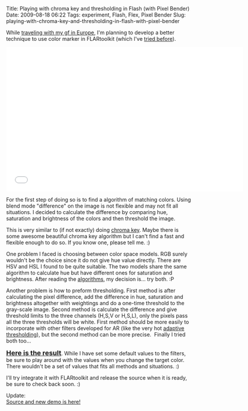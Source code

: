 Title: Playing with chroma key and thresholding in Flash (with Pixel Bender)
Date: 2009-08-18 06:22
Tags: experiment, Flash, Flex, Pixel Bender
Slug: playing-with-chroma-key-and-thresholding-in-flash-with-pixel-bender

While [traveling with my gf in Europe][], I'm planning to develop a
better technique to use color marker in FLARtoolkit (which I've [tried
before][]).

<iframe width="640" height="390" src="//www.youtube.com/embed/coDZ7VUogh4" frameborder="0" allowfullscreen></iframe>

For the first step of doing so is to find a algorithm of matching
colors. Using blend mode "difference" on the image is not flexible and
may not fit all situations. I decided to calculate the difference by
comparing hue, saturation and brightness of the colors and then
threshold the image.

This is very similar to (if not exactly) doing [chroma key][]. Maybe
there is some awesome beautiful chroma key algorithm but I can't find a
fast and flexible enough to do so. If you know one, please tell me. :)

One problem I faced is choosing between color space models. RGB surely
wouldn't be the choice since it do not give hue value directly. There
are HSV and HSL I found to be quite suitable. The two models share the
same algorithm to calculate hue but have different ones for saturation
and brightness. After reading the [algorithms][], my decision is... try
both. :P

Another problem is how to preform thresholding. First method is after
calculating the pixel difference, add the difference in hue, saturation
and brightness altogether with weightings and do a one-time threshold to
the gray-scale image. Second method is calculate the difference and give
threshold limits to the three channels (H,S,V or H,S,L), only the pixels
pass all the three thresholds will be white. First method should be more
easily to incorporate with other filters developed for AR (like the very
hot [adaptive thresholding][]), but the second method can be more
precise.  Finally I tried both too...

<span style="font-size: large;">**[Here is the result][]**</span>. While
I have set some default values to the filters, be sure to play around
with the values when you change the target color. There wouldn't be a
set of values that fits all methods and situations. :)

I'll try integrate it with FLARtoolkit and release the source when it is
ready, be sure to check back soon. :)

Update:  
[Source and new demo is here!][]

  [traveling with my gf in Europe]: http://www.flickr.com/photos/andy-li/sets/72157621818199411/
  [tried before]: |filename|2009-05-23_flartoolkit-trick-use-a-colored-marker.md
  [chroma key]: http://en.wikipedia.org/wiki/Chroma_key
  [algorithms]: http://en.wikipedia.org/wiki/HSL_and_HSV
  [adaptive thresholding]: http://blog.inspirit.ru/?p=322
  [Here is the result]: /files/2009/colorDifference.html
  [Source and new demo is here!]: |filename|2009-12-10_chroma-key-and-thresholding-in-flash-pixel-bender-revised.md
